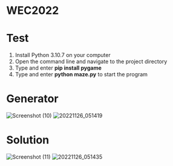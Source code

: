 # WEC2022

# Test
1. Install Python 3.10.7 on your computer
2. Open the command line and navigate to the project directory
3. Type and enter **pip install pygame**
4. Type and enter **python maze.py** to start the program

# Generator
![Screenshot (10)](https://user-images.githubusercontent.com/32439767/204084194-cb8a87a4-4c3c-462b-9a6a-0d73eef60d5a.png)
![20221126_051419](https://user-images.githubusercontent.com/32439767/204083970-b82036d3-5939-4c4c-8516-f0243f020338.jpg)

# Solution
![Screenshot (11)](https://user-images.githubusercontent.com/32439767/204084208-58974b35-da96-4e7b-b60d-141c72ecea4f.png)
![20221126_051435](https://user-images.githubusercontent.com/32439767/204083955-45db0cc1-9b4f-4160-aed7-f3f055c416e7.jpg)
